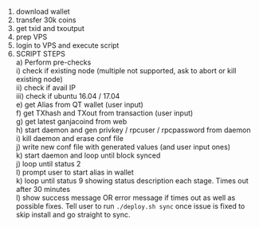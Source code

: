 1. download wallet
2. transfer 30k coins
3. get txid and txoutput
4. prep VPS
5. login to VPS and execute script
6. SCRIPT STEPS</br>
  a) Perform pre-checks</br>
    i) check if existing node (multiple not supported, ask to abort or kill existing node)</br>
    ii) check if avail IP</br>
    iii) check if ubuntu 16.04 / 17.04</br>
  e) get Alias from QT wallet (user input)</br>
  f) get TXhash and TXout from transaction (user input)</br>
  g) get latest ganjacoind from web</br>
  h) start daemon and gen privkey / rpcuser / rpcpassword from daemon</br>
  i) kill daemon and erase conf file</br>
  j) write new conf file with generated values (and user input ones)</br>
  k) start daemon and loop until block synced</br>
  j) loop until status 2</br>
  l) prompt user to start alias in wallet</br>
  k) loop until status 9 showing status description each stage. Times out after 30 minutes</br>
  l) show success message OR error message if times out as well as possible fixes. Tell user to run `./deploy.sh sync` once issue is fixed to skip install and go straight to sync.</br>
  
  
